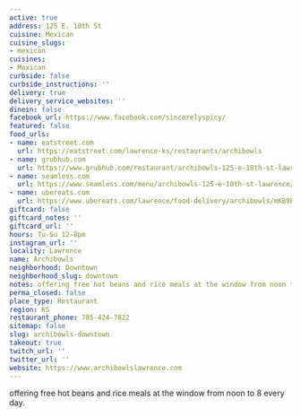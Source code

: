 ```yaml
---
active: true
address: 125 E. 10th St
cuisine: Mexican
cuisine_slugs:
- mexican
cuisines:
- Mexican
curbside: false
curbside_instructions: ''
delivery: true
delivery_service_websites: ''
dinein: false
facebook_url: https://www.facebook.com/sincerelyspicy/
featured: false
food_urls:
- name: eatstreet.com
  url: https://eatstreet.com/lawrence-ks/restaurants/archibowls
- name: grubhub.com
  url: https://www.grubhub.com/restaurant/archibowls-125-e-10th-st-lawrence/1340617
- name: seamless.com
  url: https://www.seamless.com/menu/archibowls-125-e-10th-st-lawrence/1340617
- name: ubereats.com
  url: https://www.ubereats.com/lawrence/food-delivery/archibowls/mKB9bwp_T8C4oNQOnLD91w
giftcard: false
giftcard_notes: ''
giftcard_url: ''
hours: Tu-Su 12-8pm
instagram_url: ''
locality: Lawrence
name: Archibowls
neighborhood: Downtown
neighborhood_slug: downtown
notes: offering free hot beans and rice meals at the window from noon to 8 every day.
perma_closed: false
place_type: Restaurant
region: KS
restaurant_phone: 785-424-7822
sitemap: false
slug: archibowls-downtown
takeout: true
twitch_url: ''
twitter_url: ''
website: https://www.archibowlslawrence.com
---
```


offering free hot beans and rice meals at the window from noon to 8 every day.